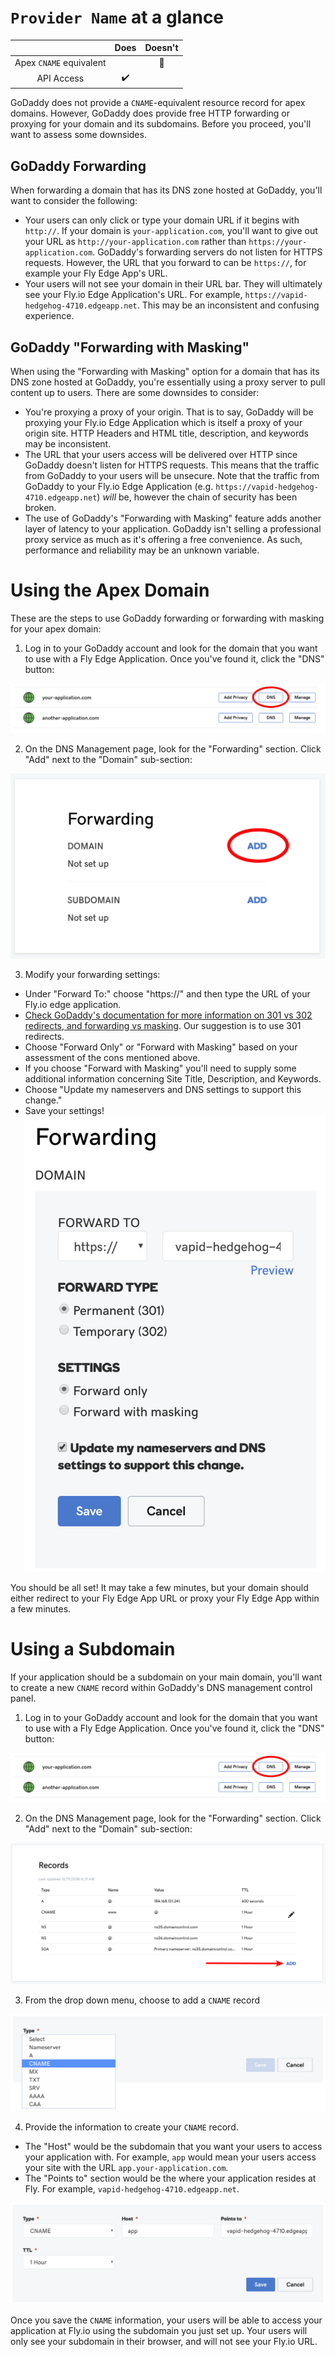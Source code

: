 # `Provider Name` at a glance

 |   | Does | Doesn't |
 | :---: | :---: | :---: |
 | Apex `CNAME` equivalent | | :no_entry_sign: |
 | API Access | :heavy_check_mark:| |

GoDaddy does not provide a `CNAME`-equivalent resource record for apex domains. However, GoDaddy does provide free HTTP forwarding or proxying for your domain and its subdomains. Before you proceed, you'll want to assess some downsides.

##  GoDaddy Forwarding

When forwarding a domain that has its DNS zone hosted at GoDaddy, you'll want to consider the following:

* Your users can only click or type your domain URL if it begins with `http://`. If your domain is `your-application.com`, you'll want to give out your URL as `http://your-application.com` rather than `https://your-application.com`. GoDaddy's forwarding servers do not listen for HTTPS requests. However, the URL that you forward to can be `https://`, for example your Fly Edge App's URL.
* Your users will not see your domain in their URL bar. They will ultimately see your Fly.io Edge Application's URL. For example, `https://vapid-hedgehog-4710.edgeapp.net`. This may be an inconsistent and confusing experience.

## GoDaddy "Forwarding with Masking"

When using the "Forwarding with Masking" option for a domain that has its DNS zone hosted at GoDaddy, you're essentially using a proxy server to pull content up to users. There are some downsides to consider:

* You're proxying a proxy of your origin. That is to say, GoDaddy will be proxying your Fly.io Edge Application which is itself a proxy of your origin site. HTTP Headers and HTML title, description, and keywords may be inconsistent.
* The URL that your users access will be delivered over HTTP since GoDaddy doesn't listen for HTTPS requests. This means that the traffic from GoDaddy to your users will be unsecure. Note that the traffic from GoDaddy to your Fly.io Edge Application (e.g. `https://vapid-hedgehog-4710.edgeapp.net`) _will_ be, however the chain of security has been broken.
* The use of GoDaddy's "Forwarding with Masking" feature adds another layer of latency to your application. GoDaddy isn't selling a professional proxy service as much as it's offering a free convenience. As such, performance and reliability may be an unknown variable.

# Using the Apex Domain

These are the steps to use GoDaddy forwarding or forwarding with masking for your apex domain:

1. Log in to your GoDaddy account and look for the domain that you want to use with a Fly Edge Application. Once you've found it, click the "DNS" button:

![GoDaddy - Manage DNS Records for your Domain](./screenshots/godaddy/godaddy-select-dns.png "GoDaddy - Manage DNS Records for your Domain")

2. On the DNS Management page, look for the "Forwarding" section. Click "Add" next to the "Domain" sub-section:

![GoDaddy - Modify Apex Forwarding](./screenshots/godaddy/godaddy-add-forwarding.png "GoDaddy - Modify Apex Forwarding")

3. Modify your forwarding settings:
  * Under "Forward To:" choose "https://" and then type the URL of your Fly.io edge application.
  * [Check GoDaddy's documentation for more information on 301 vs 302 redirects, and forwarding vs masking](https://www.godaddy.com/help/manually-forwarding-or-masking-your-domain-or-subdomain-422). Our suggestion is to use 301 redirects.
  * Choose "Forward Only" or "Forward with Masking" based on your assessment of the cons mentioned above.
  * If you choose "Forward with Masking" you'll need to supply some additional information concerning Site Title, Description, and Keywords.
  * Choose "Update my nameservers and DNS settings to support this change."
  * Save your settings!
![GoDaddy - Modify Forwarding Options](./screenshots/godaddy/godaddy-domain-forward-options.png "GoDaddy - Modify Forwarding Options")

You should be all set! It may take a few minutes, but your domain should either redirect to your Fly Edge App URL or proxy your Fly Edge App within a few minutes.

# Using a Subdomain

If your application should be a subdomain on your main domain, you'll want to create a new `CNAME` record within GoDaddy's DNS management control panel.

1. Log in to your GoDaddy account and look for the domain that you want to use with a Fly Edge Application. Once you've found it, click the "DNS" button:

![GoDaddy - Manage DNS Records for your Domain](./screenshots/godaddy/godaddy-select-dns.png "GoDaddy - Manage DNS Records for your Domain")

2. On the DNS Management page, look for the "Forwarding" section. Click "Add" next to the "Domain" sub-section:

![GoDaddy - Add DNS Records for your Domain](./screenshots/godaddy/godaddy-add-dns-record.png "GoDaddy - Add DNS Records for your Domain")

3. From the drop down menu, choose to add a `CNAME` record

![GoDaddy - Add DNS Records for your Domain](./screenshots/godaddy/godaddy-add-cname.png "GoDaddy - Add DNS Records for your Domain")

4. Provide the information to create your `CNAME` record.
  * The "Host" would be the subdomain that you want your users to access your application with. For example, `app` would mean your users access your site with the URL `app.your-application.com`.
  * The "Points to" section would be the where your application resides at Fly. For example, `vapid-hedgehog-4710.edgeapp.net`.

![GoDaddy - Provide CNAME information for your subdomain](./screenshots/godaddy/godaddy-cname-info.png "GoDaddy - Provide CNAME information for your subdomain")

Once you save the `CNAME` information, your users will be able to access your application at Fly.io using the subdomain you just set up. Your users will only see your subdomain in their browser, and will not see your Fly.io URL.